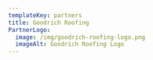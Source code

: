 ```yaml
---
templateKey: partners
title: Goodrich Roofing
PartnerLogo:
  image: /img/goodrich-roofing-logo.png
  imageAlt: Goodrich Roofing Logo
---
```


